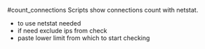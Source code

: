 #count_connections
Scripts show connections count with netstat.
* to use netstat needed
* if need exclude ips from check
* paste lower limit from which to start checking
